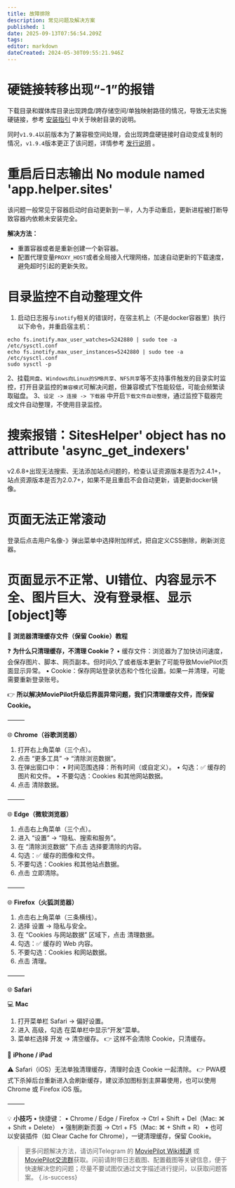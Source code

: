```yaml
---
title: 故障排除
description: 常见问题及解决方案
published: 1
date: 2025-09-13T07:56:54.209Z
tags: 
editor: markdown
dateCreated: 2024-05-30T09:55:21.946Z
---
```


# 硬链接转移出现“-1”的报错
下载目录和媒体库目录出现跨盘/跨存储空间/单独映射路径的情况，导致无法实施硬链接，参考 [安装指引](/install) 中关于映射目录的说明。

同时`v1.9.4`以前版本为了兼容极空间处理，会出现跨盘硬链接时自动变成复制的情况，`v1.9.4`版本更正了该问题，详情参考 [发行说明](/release) 。


# 重启后日志输出 No module named 'app.helper.sites'
该问题一般常见于容器启动时自动更新到一半，人为手动重启，更新进程被打断导致容器内依赖未安装完全。

**解决方法：**

- 重置容器或者是重新创建一个新容器。
- 配置代理变量`PROXY_HOST`或者全局接入代理网络，加速自动更新的下载速度，避免超时引起的更新失败。


# 目录监控不自动整理文件
1. 启动日志报与`inotify`相关的错误时，在宿主机上（不是docker容器里）执行以下命令，并重启宿主机：
```shell
echo fs.inotify.max_user_watches=5242880 | sudo tee -a /etc/sysctl.conf
echo fs.inotify.max_user_instances=5242880 | sudo tee -a /etc/sysctl.conf
sudo sysctl -p
```
2、挂载`网盘`、`Windows向Linux的SMB共享`、`NFS共享`等不支持事件触发的目录实时监控，打开目录监控的`兼容模式`可解决问题，但兼容模式下性能较低，可能会频繁读取磁盘。
3、`设定 -> 连接 -> 下载器` 中开启`下载文件自动整理`，通过监控下载器完成文件自动整理，不使用目录监控。


# 搜索报错：SitesHelper' object has no attribute 'async_get_indexers'

v2.6.8+出现无法搜索、无法添加站点问题的，检查认证资源版本是否为2.4.1+，站点资源版本是否为2.0.7+，如果不是且重启不会自动更新，请更新docker镜像。

# 页面无法正常滚动

登录后点击用户名像-》弹出菜单中选择附加样式，把自定义CSS删除，刷新浏览器。

# 页面显示不正常、UI错位、内容显示不全、图片巨大、没有登录框、显示[object]等

📖 **浏览器清理缓存文件（保留 Cookie）教程**

❓ **为什么只清理缓存，不清理 Cookie？**
  •  缓存文件：浏览器为了加快访问速度，会保存图片、脚本、网页副本。但时间久了或者版本更新了可能导致MoviePilot页面显示异常。
  •  Cookie：保存网站登录状态和个性化设置。如果一并清理，可能需要重新登录账号。

👉 **所以解决MoviePilot升级后界面异常问题，我们只清理缓存文件，而保留 Cookie。**

⸻

🌐 **Chrome（谷歌浏览器）**
  1.  打开右上角菜单（三个点）。
  2.  点击 “更多工具” → “清除浏览数据”。
  3.  在弹出窗口中：
  •  时间范围选择：所有时间（或自定义）。
  •  勾选：✅ 缓存的图片和文件。
  •  不要勾选：Cookies 和其他网站数据。
  4.  点击 清除数据。

⸻

🌐 **Edge（微软浏览器）**
  1.  点击右上角菜单（三个点）。
  2.  进入 “设置” → “隐私、搜索和服务”。
  3.  在 “清除浏览数据” 下点击 选择要清除的内容。
  4.  勾选：✅ 缓存的图像和文件。
  5.  不要勾选：Cookies 和其他站点数据。
  6.  点击 立即清除。

⸻

🌐 **Firefox（火狐浏览器）**
  1.  点击右上角菜单（三条横线）。
  2.  选择 设置 → 隐私与安全。
  3.  在 “Cookies 与网站数据” 区域下，点击 清理数据。
  4.  勾选：✅ 缓存的 Web 内容。
  5.  不要勾选：Cookies 和网站数据。
  6.  点击 清理。

⸻

🌐 **Safari**

💻 **Mac**
  1.  打开菜单栏 Safari → 偏好设置。
  2.  进入 高级，勾选 在菜单栏中显示“开发”菜单。
  3.  菜单栏选择 开发 → 清空缓存。
👉 这样不会清除 Cookie，只清缓存。

📱 **iPhone / iPad**

⚠️ Safari（iOS）无法单独清理缓存，清理时会连 Cookie 一起清除。
👉 PWA模式下杀掉后台重新进入会刷新缓存，建议添加图标到主屏幕使用，也可以使用 Chrome 或 Firefox iOS 版。

⸻

💡 **小技巧**
  •  快捷键：
  •  Chrome / Edge / Firefox → Ctrl + Shift + Del（Mac: ⌘ + Shift + Delete）
  •  强制刷新页面 → Ctrl + F5（Mac: ⌘ + Shift + R）
  •  也可以安装插件（如 Clear Cache for Chrome），一键清理缓存，保留 Cookie。

> 更多问题解决方法，请访问Telegram 的 [MoviePilot Wiki频道](https://t.me/Moviepilot_Wiki) 或 [MoviePilot交流群](https://t.me/moviepilot_official)获取。问前请附带日志截图、配置截图等关键信息，便于快速解决您的问题；尽量不要试图仅通过文字描述进行提问，以获取问题答案。
{.is-success}